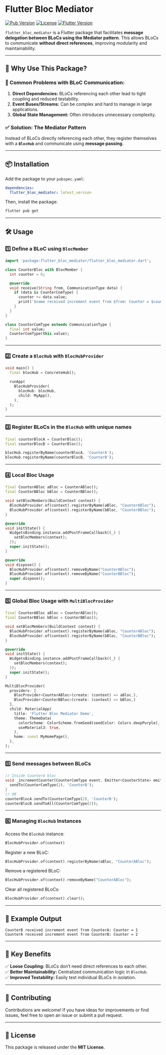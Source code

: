 # Flutter Bloc Mediator

[![Pub Version](https://img.shields.io/pub/v/flutter_bloc_mediator)](https://pub.dev/packages/flutter_bloc_mediator)
[![License](https://img.shields.io/badge/license-MIT-blue.svg)](LICENSE)
[![Flutter Version](https://img.shields.io/badge/flutter-%3E%3D2.0-blue)](https://flutter.dev)

`flutter_bloc_mediator` is a Flutter package that facilitates **message delegation between BLoCs using the Mediator pattern**. This allows BLoCs to communicate **without direct references**, improving modularity and maintainability.

---

## 🚀 Why Use This Package?

### 🛑 Common Problems with BLoC Communication:

1. **Direct Dependencies:** BLoCs referencing each other lead to tight coupling and reduced testability.
2. **Event Buses/Streams:** Can be complex and hard to manage in large applications.
3. **Global State Management:** Often introduces unnecessary complexity.

### ✅ Solution: The Mediator Pattern

Instead of BLoCs directly referencing each other, they register themselves with a **`BlocHub`** and communicate using **message passing**.

---

## 📦 Installation

Add the package to your `pubspec.yaml`:

```yaml
dependencies:
  flutter_bloc_mediator: latest_version
```

Then, install the package:

```sh
flutter pub get
```

---

## 🛠 Usage

### 1️⃣ Define a BLoC using `BlocMember`

```dart
import 'package:flutter_bloc_mediator/flutter_bloc_mediator.dart';

class CounterBloc with BlocMember {
  int counter = 0;

  @override
  void receive(String from, CommunicationType data) {
    if (data is CounterComType) {
      counter += data.value;
      print('$name received increment event from $from: Counter = $counter');
    }
  }
}

class CounterComType extends CommunicationType {
  final int value;
  CounterComType(this.value);
}
```

---

### 2️⃣ Create a `BlocHub` with `BlocHubProvider`

```dart
void main() {
  final blocHub = ConcreteHub();

  runApp(
    BlocHubProvider(
      blocHub: blocHub,
      child: MyApp(),
    ),
  );
}
```

---

### 3️⃣ Register BLoCs in the `BlocHub` with unique names

```dart
final counterBlocA = CounterBloc();
final counterBlocB = CounterBloc();

blocHub.registerByName(counterBlocA, 'CounterA');
blocHub.registerByName(counterBlocB, 'CounterB');
```

---

### 4️⃣ Local Bloc Usage

```dart
final CounterABloc aBloc = CounterABloc();
final CounterBBloc bBloc = CounterBBloc();

void setBlocMembers(BuildContext context) {
  BlocHubProvider.of(context).registerByName(aBloc, "CounterABloc");
  BlocHubProvider.of(context).registerByName(bBloc, "CounterBBloc");
}

@override
void initState() {
  WidgetsBinding.instance.addPostFrameCallback((_) {
    setBlocMembers(context);
  });
  super.initState();
}

@override
void dispose() {
  BlocHubProvider.of(context).removeByName("CounterABloc");
  BlocHubProvider.of(context).removeByName("CounterBBloc");
  super.dispose();
}
```

---

### 5️⃣ Global Bloc Usage with `MultiBlocProvider`

```dart
final CounterABloc aBloc = CounterABloc();
final CounterBBloc bBloc = CounterBBloc();

void setBlocMembers(BuildContext context) {
  BlocHubProvider.of(context).registerByName(aBloc, "CounterABloc");
  BlocHubProvider.of(context).registerByName(bBloc, "CounterBBloc");
}

@override
void initState() {
  WidgetsBinding.instance.addPostFrameCallback((_) {
    setBlocMembers(context);
  });
  super.initState();
}

MultiBlocProvider(
  providers: [
    BlocProvider<CounterABloc>(create: (context) => aBloc,),
    BlocProvider<CounterBBloc>(create: (context) => bBloc,)
  ],
  child: MaterialApp(
    title: 'Flutter Bloc Mediator Demo',
    theme: ThemeData(
      colorScheme: ColorScheme.fromSeed(seedColor: Colors.deepPurple),
      useMaterial3: true,
    ),
    home: const MyHomePage(),
  ),
);
```

---

### 5️⃣ Send messages between BLoCs

```dart
// Inside CounterA bloc
void _incrementCounter(CounterComType event, Emitter<CounterState> emit) {
  sendTo(CounterComType(2), 'CounterB');
}
// OR
counterBlocA.sendTo(CounterComType(2), 'CounterB');
counterBlocB.sendToAll(CounterComType(2));
```

---

### 6️⃣ Managing `BlocHub` Instances

Access the `BlocHub` instance:

```dart
BlocHubProvider.of(context)
```

Register a new BLoC:

```dart
BlocHubProvider.of(context).registerByName(aBloc, "CounterABloc");
```

Remove a registered BLoC:

```dart
BlocHubProvider.of(context).removeByName("CounterABloc");
```

Clear all registered BLoCs:

```dart
BlocHubProvider.of(context).clear();
```

---

## 📌 Example Output

```
CounterB received increment event from CounterA: Counter = 1
CounterA received increment event from CounterB: Counter = 2
```

---

## 🎯 Key Benefits

✅ **Loose Coupling:** BLoCs don’t need direct references to each other.\
✅ **Better Maintainability:** Centralized communication logic in `BlocHub`.\
✅ **Improved Testability:** Easily test individual BLoCs in isolation.

---

## 🤝 Contributing

Contributions are welcome! If you have ideas for improvements or find issues, feel free to open an issue or submit a pull request.

---

## 📜 License

This package is released under the **MIT License**.

